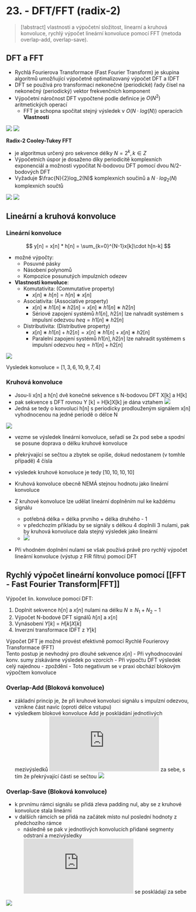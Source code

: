 # 23. - DFT/FFT (radix-2)

> [!abstract] vlastnosti a výpočetní složitost, linearní a kruhová konvoluce, rychlý výpočet lineární konvoluce pomocí FFT (metoda overlap-add, overlap-save).

## DFT a FFT

- Rychlá Fourierova Transformace (Fast Fourier Transform) je skupina algoritmů umožňující výpočetně optimalizovaný výpočet DFT a IDFT
- DFT se používá pro transformaci nekonečné (periodické) řady čísel na nekonečný (periodický) vektor frekvenčních komponent
- Výpočetní náročnost DFT vypočtené podle deﬁnice je $O(N^{2})$ aritmetických operací
	- FFT je schopna spočítat stejný výsledek v $O(N \cdot log(N))$ operacích
**Vlastnosti**

![](vlastnosti.png)
![](vlastnosti2.png)

**Radix-2 Cooley-Tukey FFT** 

- je algoritmus určený pro sekvence délky $N = 2^{k} , k \in Z$
- Výpočetních úspor je dosaženo díky periodicitě komplexních exponenciál a možnosti vypočítat N-bodovou DFT pomocí dvou N/2-bodových DFT
- Vyžaduje $\frac{N}{2}log_2(N)$ komplexních součinů a $N \cdot log_2(N)$ komplexních součtů

![](300px-DIT-FFT-butterfly.png)
![](pseudokod.png)

## Lineární a kruhová konvoluce

### Lineární konvoluce

$$
y[n] = x[n] * h[n] = \sum_{k=0}^{N-1}x[k]\cdot h[n-k]
$$

- možné výpočty:
	- Posuvné pásky
	- Násobení polynomů
	- Kompozice posunutých impulzních odezev
- **Vlastnosti konvoluce**:
	- Komutativita: (Commutative property)
		- $x[n] ∗h[n] = h[n] ∗x[n]$
	- Asociativita: (Associative property)
		- ${x[n] ∗h1[n]}∗h2[n] = x[n] ∗{h1[n] ∗h2[n]}$
		- Sériové zapojení systémů  $h1[n]$, $h2[n]$ lze nahradit systémem s impulsní odezvou $heq = h1[n] ∗h2[n]$
	- Distributivita: (Distributive property)
		- $x[n] ∗{h1[n] + h2[n]}= x[n] ∗h1[n] + x[n] ∗h2[n]$
		- Paralelní zapojení systémů $h1[n], h2[n]$ lze nahradit systémem s impulsní odezvou $heq = h1[n] + h2[n]$

![](lin_konv.png)

Vysledek konvoluce = $[1, 3, 6, 10, 9, 7, 4]$

### Kruhová konvoluce

- Jsou-li x[n] a h[n] dvě konečné sekvence s N-bodovou DFT X[k] a H[k]
- pak sekvence s DFT rovnou Y [k] = H[k]X[k] je dána vztahem
 ![](kruh_konv.png)
- Jedná se tedy o konvoluci h[n] s periodicky prodlouženým signálem x[n] vyhodnocenou na jedné periodě o délce N
  
 ![](kruh_konv_2.png)
- vezme se výsledek lineárni konvoluce, seřadí se 2x pod sebe a spodní se posune doprava o délku kruhové konvoluce
- překrývající se sečtou a zbytek se opíše, dokud nedostanem (v tomhle případě) 4 čísla
- výsledek kruhové konvoluce je tedy $[10, 10, 10, 10]$ 

- Kruhová konvoluce obecně NEMÁ stejnou hodnotu jako lineární  konvoluce
- Z kruhové konvoluce lze udělat lineární doplněním nul ke každému signálu 
	- potřebná délka = délka prvního + délka druhého - 1
	- v předchozím příkladu by se signály s délkou 4 doplnili 3 nulami, pak by kruhová konvoluce dala stejný výsledek jako lineární
	- ![](kruh_konv_3.png)
- Při vhodném doplnění nulami se však používá právě pro rychlý výpočet lineární konvoluce (výstup z FIR ﬁltru) pomocí DFT

## Rychlý výpočet lineární konvoluce pomocí [[FFT - Fast Fourier Transform|FFT]]

Výpočet lin. konvoluce pomocí DFT:
1. Doplnit sekvence $h[n]$ a $x[n]$ nulami na délku $N \geq N_{1} + N_{2} - 1$
2. Výpočet N-bodové DFT signálů $h[n]$ a $x[n]$
3. Vynásobení $Y[k]$ = $H[k]X[k]$
4. Inverzní transformace IDFT z $Y [k]$

Výpočet DFT je možné provést efektivně pomocí Rychlé  Fourierovy Transformace (FFT)	\
Tento postup je nevhodný pro dlouhé sekvence $x[n]$
	- Při vyhodnocování konv. sumy získáváme výsledek po vzorcích
	- Při výpočtu DFT výsledek celý najednou - zpoždění
	- Toto negativum se v praxi obchází blokovým výpočtem konvoluce

### Overlap-Add (Bloková konvoluce)

- základní princip je, že při kruhové konvoluci signálu s impulzní odezvou, vznikne část navíc (oproti délce vstupu)
- výsledkem blokové konvoluce Add je poskládání jednotlivých mezivýsledků ![y_{i}](https://latex.codecogs.com/gif.latex?y_%7Bi%7D) za sebe, s tím že překrývající části se sečtou
![](overlap_add.png)

### Overlap-Save (Bloková konvoluce)

- k prvnímu rámci signálu se přidá zleva padding nul, aby se z kruhové konvoluce stala lineární
- v dalších rámcích se přidá na začátek místo nul poslední hodnoty z předchozího rámce
	- následně se pak v jednotlivých konvolucích přidané segmenty odstraní a mezivýsledky ![y_{i}](https://latex.codecogs.com/gif.latex?y_%7Bi%7D) se poskládají za sebe 

![](ovelap_save.png)
